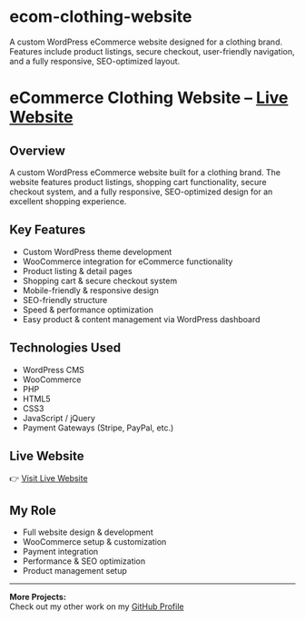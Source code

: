 # ecom-clothing-website
A custom WordPress eCommerce website designed for a clothing brand. Features include product listings, secure checkout, user-friendly navigation, and a fully responsive, SEO-optimized layout.
# eCommerce Clothing Website – [Live Website](https://outdoor-ing.creator-spring.com/)

## Overview
A custom WordPress eCommerce website built for a clothing brand. The website features product listings, shopping cart functionality, secure checkout system, and a fully responsive, SEO-optimized design for an excellent shopping experience.

## Key Features
- Custom WordPress theme development
- WooCommerce integration for eCommerce functionality
- Product listing & detail pages
- Shopping cart & secure checkout system
- Mobile-friendly & responsive design
- SEO-friendly structure
- Speed & performance optimization
- Easy product & content management via WordPress dashboard

## Technologies Used
- WordPress CMS
- WooCommerce
- PHP
- HTML5
- CSS3
- JavaScript / jQuery
- Payment Gateways (Stripe, PayPal, etc.)

## Live Website
👉 [Visit Live Website](https://outdoor-ing.creator-spring.com/)

## My Role
- Full website design & development
- WooCommerce setup & customization
- Payment integration
- Performance & SEO optimization
- Product management setup

---

**More Projects:**  
Check out my other work on my [GitHub Profile](https://github.com/UmerDev695)
